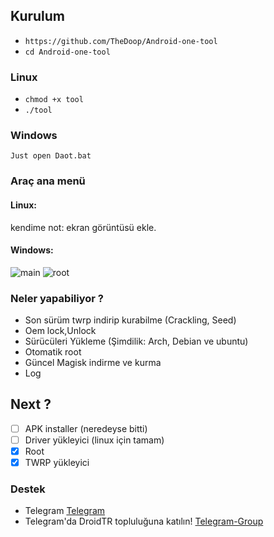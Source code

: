 ##  Kurulum

* ```https://github.com/TheDoop/Android-one-tool```
* ```cd Android-one-tool```

### Linux
* ```chmod +x tool```
* ```./tool```
### Windows
```Just open Daot.bat```


### Araç ana menü

#### Linux:
kendime not: ekran görüntüsü ekle.

#### Windows:
![main](https://github.com/TheDoop/Android-one-tool/blob/master/%C4%B0mages/main.PNG?raw=true)
![root](https://github.com/TheDoop/Android-one-tool/blob/master/%C4%B0mages/root.PNG?raw=true)

### Neler yapabiliyor ?
* Son sürüm twrp indirip kurabilme (Crackling, Seed)
* Oem lock,Unlock
* Sürücüleri Yükleme (Şimdilik: Arch, Debian ve ubuntu)
* Otomatik root
* Güncel Magisk indirme ve kurma
* Log

## Next ?
- [ ] APK installer (neredeyse bitti)
- [ ] Driver yükleyici (linux için tamam)
- [x] Root
- [x] TWRP yükleyici

### Destek
* Telegram
[Telegram](http://t.me/F_Doop)
* Telegram'da DroidTR topluluğuna katılın!
[Telegram-Group](https://t.me/joinchat/droidtr)
